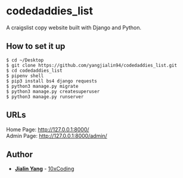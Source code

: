 # codedaddies_list

A craigslist copy website built with Django and Python.

## How to set it up

```
$ cd ~/Desktop
$ git clone https://github.com/yangjialin94/codedaddies_list.git
$ cd codedaddies_list
$ pipenv shell
$ pip3 install bs4 django requests
$ python3 manage.py migrate
$ python3 manage.py createsuperuser
$ python3 manage.py runserver
```
## URLs

Home Page: http://127.0.0.1:8000/  
Admin Page: http://127.0.0.1:8000/admin/

## Author

* **[Jialin Yang](https://github.com/yangjialin94)** - [10xCoding](10xcoding.com)
